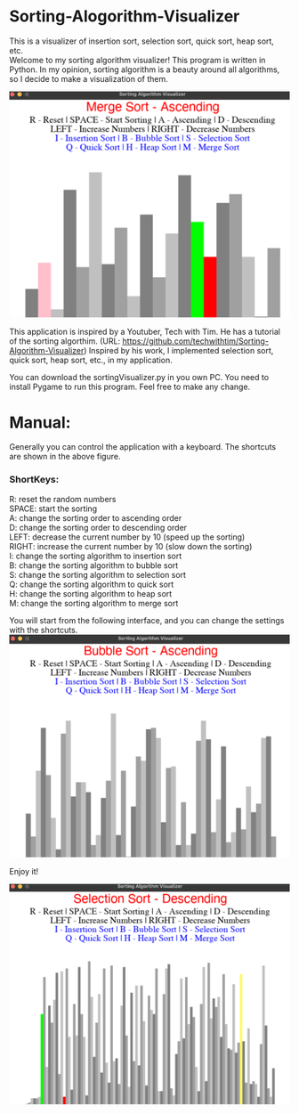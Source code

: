 # Sorting-Alogorithm-Visualizer
This is a visualizer of insertion sort, selection sort, quick sort, heap sort, etc.     
Welcome to my sorting algorithm visualizer! This program is written in Python. In my opinion, sorting algorithm is a beauty around all algorithms, so I decide to make a visualization of them.

![merge sort](https://github.com/Albert-Aiqi-Zhang/Sorting-Alogorithm-Visualizer/blob/main/Screen%20Shots/merget_sort.png)

This application is inspired by a Youtuber, Tech with Tim. He has a tutorial of the sorting algorthim. (URL: https://github.com/techwithtim/Sorting-Algorithm-Visualizer) Inspired by his work, I implemented selection sort, quick sort, heap sort, etc., in my application.

You can download the sortingVisualizer.py in you own PC. You need to install Pygame to run this program.
Feel free to make any change.

# Manual:
Generally you can control the application with a keyboard. The shortcuts are shown in the above figure.  
### ShortKeys:
R: reset the random numbers   
SPACE: start the sorting  
A: change the sorting order to ascending order  
D: change the sorting order to descending order   
LEFT: decrease the current number by 10 (speed up the sorting)    
RIGHT: increase the current number by 10 (slow down the sorting)    
I: change the sorting algorithm to insertion sort   
B: change the sorting algorithm to bubble sort    
S: change the sorting algorithm to selection sort   
Q: change the sorting algorithm to quick sort   
H: change the sorting algorithm to heap sort    
M: change the sorting algorithm to merge sort 

You will start from the following interface, and you can change the settings with the shortcuts.
![opening interface](https://github.com/Albert-Aiqi-Zhang/Sorting-Alogorithm-Visualizer/blob/main/Screen%20Shots/opening.png)

Enjoy it!

![selection sort](https://github.com/Albert-Aiqi-Zhang/Sorting-Alogorithm-Visualizer/blob/main/Screen%20Shots/selection_sort_2.png)
